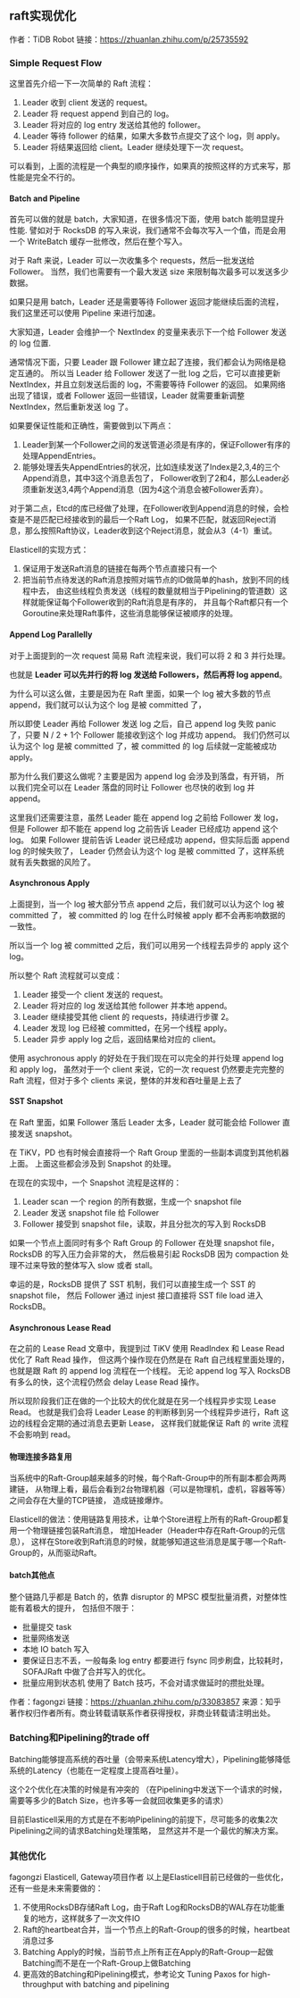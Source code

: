 ## raft实现优化

作者：TiDB Robot
链接：https://zhuanlan.zhihu.com/p/25735592

### Simple Request Flow
这里首先介绍一下一次简单的 Raft 流程：
1. Leader 收到 client 发送的 request。
2. Leader 将 request append 到自己的 log。
3. Leader 将对应的 log entry 发送给其他的 follower。
4. Leader 等待 follower 的结果，如果大多数节点提交了这个 log，则 apply。
5. Leader 将结果返回给 client。Leader 继续处理下一次 request。

可以看到，上面的流程是一个典型的顺序操作，如果真的按照这样的方式来写，那性能是完全不行的。

#### Batch and Pipeline

首先可以做的就是 batch，大家知道，在很多情况下面，使用 batch 能明显提升性能.
譬如对于 RocksDB 的写入来说，我们通常不会每次写入一个值，而是会用一个 WriteBatch 缓存一批修改，然后在整个写入。 

对于 Raft 来说，Leader 可以一次收集多个 requests，然后一批发送给 Follower。
当然，我们也需要有一个最大发送 size 来限制每次最多可以发送多少数据。

如果只是用 batch，Leader 还是需要等待 Follower 返回才能继续后面的流程，我们这里还可以使用 Pipeline 来进行加速。

大家知道，Leader 会维护一个 NextIndex 的变量来表示下一个给 Follower 发送的 log 位置.

通常情况下面，只要 Leader 跟 Follower 建立起了连接，我们都会认为网络是稳定互通的。
所以当 Leader 给 Follower 发送了一批 log 之后，它可以直接更新 NextIndex，并且立刻发送后面的 log，不需要等待 Follower 的返回。
如果网络出现了错误，或者 Follower 返回一些错误，Leader 就需要重新调整 NextIndex，然后重新发送 log 了。


如果要保证性能和正确性，需要做到以下两点：
1. Leader到某一个Follower之间的发送管道必须是有序的，保证Follower有序的处理AppendEntries。
2. 能够处理丢失AppendEntries的状况，比如连续发送了Index是2,3,4的三个Append消息，其中3这个消息丢包了，
    Follower收到了2和4，那么Leader必须重新发送3,4两个Append消息（因为4这个消息会被Follower丢弃）。
    
 对于第二点，Etcd的库已经做了处理，在Follower收到Append消息的时候，会检查是不是匹配已经接收到的最后一个Raft Log，
 如果不匹配，就返回Reject消息，那么按照Raft协议，Leader收到这个Reject消息，就会从3（4-1）重试。
 
 Elasticell的实现方式：
 1. 保证用于发送Raft消息的链接在每两个节点直接只有一个
 2. 把当前节点待发送的Raft消息按照对端节点的ID做简单的hash，放到不同的线程中去，
    由这些线程负责发送（线程的数量就相当于Pipelining的管道数）这样就能保证每个Follower收到的Raft消息是有序的，
    并且每个Raft都只有一个Goroutine来处理Raft事件，这些消息能够保证被顺序的处理。

#### Append Log Parallelly

对于上面提到的一次 request 简易 Raft 流程来说，我们可以将 2 和 3 并行处理。

也就是 **Leader 可以先并行的将 log 发送给 Followers，然后再将 log append**。

为什么可以这么做，主要是因为在 Raft 里面，如果一个 log 被大多数的节点append，我们就可以认为这个 log 是被 committed 了，

所以即使 Leader 再给 Follower 发送 log 之后，自己 append log 失败 panic 了，只要 N / 2 + 1个 Follower 能接收到这个 log 并成功 append。
我们仍然可以认为这个 log 是被 committed 了，被 committed 的 log 后续就一定能被成功 apply。

那为什么我们要这么做呢？主要是因为 append log 会涉及到落盘，有开销，
所以我们完全可以在 Leader 落盘的同时让 Follower 也尽快的收到 log 并 append。

这里我们还需要注意，虽然 Leader 能在 append log 之前给 Follower 发 log，
但是 Follower 却不能在 append log 之前告诉 Leader 已经成功 append 这个 log。
如果 Follower 提前告诉 Leader 说已经成功 append，但实际后面 append log 的时候失败了，
Leader 仍然会认为这个 log 是被 committed 了，这样系统就有丢失数据的风险了。

#### Asynchronous Apply

上面提到，当一个 log 被大部分节点 append 之后，我们就可以认为这个 log 被 committed 了，
被 committed 的 log 在什么时候被 apply 都不会再影响数据的一致性。

所以当一个 log 被 committed 之后，我们可以用另一个线程去异步的 apply 这个 log。

所以整个 Raft 流程就可以变成：
1. Leader 接受一个 client 发送的 request。
2. Leader 将对应的 log 发送给其他 follower 并本地 append。
3. Leader 继续接受其他 client 的 requests，持续进行步骤 2。
4. Leader 发现 log 已经被 committed，在另一个线程 apply。
5. Leader 异步 apply log 之后，返回结果给对应的 client。

使用 asychronous apply 的好处在于我们现在可以完全的并行处理 append log 和 apply log，
虽然对于一个 client 来说，它的一次 request 仍然要走完完整的 Raft 流程，但对于多个 clients 来说，整体的并发和吞吐量是上去了

####  SST Snapshot
在 Raft 里面，如果 Follower 落后 Leader 太多，Leader 就可能会给 Follower 直接发送 snapshot。

在 TiKV，PD 也有时候会直接将一个 Raft Group 里面的一些副本调度到其他机器上面。
上面这些都会涉及到 Snapshot 的处理。

在现在的实现中，一个 Snapshot 流程是这样的：
1. Leader scan 一个 region 的所有数据，生成一个 snapshot file
2. Leader 发送 snapshot file 给 Follower
3. Follower 接受到 snapshot file，读取，并且分批次的写入到 RocksDB

如果一个节点上面同时有多个 Raft Group 的 Follower 在处理 snapshot file，RocksDB 的写入压力会非常的大，
然后极易引起 RocksDB 因为 compaction 处理不过来导致的整体写入 slow 或者 stall。

幸运的是，RocksDB 提供了 SST 机制，我们可以直接生成一个 SST 的 snapshot file，
然后 Follower 通过 injest 接口直接将 SST file load 进入 RocksDB。

#### Asynchronous Lease Read

在之前的 Lease Read 文章中，我提到过 TiKV 使用 ReadIndex 和 Lease Read 优化了 Raft Read 操作，
但这两个操作现在仍然是在 Raft 自己线程里面处理的，也就是跟 Raft 的 append log 流程在一个线程。
无论 append log 写入 RocksDB 有多么的快，这个流程仍然会 delay Lease Read 操作。

所以现阶段我们正在做的一个比较大的优化就是在另一个线程异步实现 Lease Read。
也就是我们会将 Leader Lease 的判断移到另一个线程异步进行，Raft 这边的线程会定期的通过消息去更新 Lease，
这样我们就能保证 Raft 的 write 流程不会影响到 read。

#### 物理连接多路复用

当系统中的Raft-Group越来越多的时候，每个Raft-Group中的所有副本都会两两建链，
从物理上看，最后会看到2台物理机器（可以是物理机，虚机，容器等等）之间会存在大量的TCP链接，
造成链接爆炸。

Elasticell的做法：使用链路复用技术，让单个Store进程上所有的Raft-Group都复用一个物理链接包装Raft消息，
增加Header（Header中存在Raft-Group的元信息），
这样在Store收到Raft消息的时候，就能够知道这些消息是属于哪一个Raft-Group的，从而驱动Raft。
     
     
#### batch其他点
整个链路几乎都是 Batch 的，依靠 disruptor 的 MPSC 模型批量消费，对整体性能有着极大的提升，
包括但不限于：
- 批量提交 task
- 批量网络发送
- 本地 IO batch 写入
- 要保证日志不丢，一般每条 log entry 都要进行 fsync 同步刷盘，比较耗时，SOFAJRaft 中做了合并写入的优化。
- 批量应用到状态机
使用了 Batch 技巧，不会对请求做延时的攒批处理。

作者：fagongzi
链接：https://zhuanlan.zhihu.com/p/33083857
来源：知乎
著作权归作者所有。商业转载请联系作者获得授权，非商业转载请注明出处。

### Batching和Pipelining的trade off
Batching能够提高系统的吞吐量（会带来系统Latency增大），Pipelining能够降低系统的Latency（也能在一定程度上提高吞吐量）。

这个2个优化在决策的时候是有冲突的
（在Pipelining中发送下一个请求的时候，需要等多少的Batch Size，也许多等一会就回收集更多的请求）

目前Elasticell采用的方式是在不影响Pipelining的前提下，尽可能多的收集2次Pipelining之间的请求Batching处理策略，
显然这并不是一个最优的解决方案。

### 其他优化
fagongzi
Elasticell, Gateway项目作者
以上是Elasticell目前已经做的一些优化，还有一些是未来需要做的：
1. 不使用RocksDB存储Raft Log，由于Raft Log和RocksDB的WAL存在功能重复的地方，这样就多了一次文件IO
2. Raft的heartbeat合并，当一个节点上的Raft-Group的很多的时候，heartbeat消息过多
3. Batching Apply的时候，当前节点上所有正在Apply的Raft-Group一起做Batching而不是在一个Raft-Group上做Batching
4. 更高效的Batching和Pipelining模式，参考论文 Tuning Paxos for high-throughput with batching and pipelining
